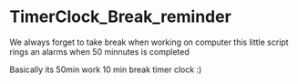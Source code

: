 # TimerClock_Break_reminder

We always forget to take break when working on computer 
this little script rings an alarms when 50 minnutes is completed 

Basically its 50min work 10 min break timer clock :)
